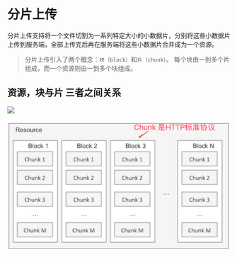 

# 分片上传

分片上传支持将一个文件切割为一系列特定大小的小数据片，分别将这些小数据片上传到服务端，全部上传完后再在服务端将这些小数据片合并成为一个资源。

>分片上传引入了两个概念：``块（block）``和``片（chunk）``。
> 每个块由一到多个片组成，而一个资源则由一到多个块组成。


## 资源，块与片 三者之间关系

![](https://odum9helk.qnssl.com/FvdTJGHBPkJfTc-T5o2kNXcQUCGo)


![](assets/markdown-img-paste-20170525155915406.png)
